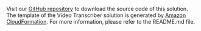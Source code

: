 Visit our [GitHub repository](https://github.com/awslabs/aws-video-transcriber/) to download the source code of this solution. The template of the Video Transcriber solution is generated by [Amazon CloudFormation](https://aws.amazon.com/cloudformation). For more information, please refer to the README.md file.
